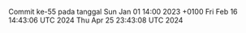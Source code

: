 Commit ke-55 pada tanggal Sun Jan 01 14:00 2023 +0100
Fri Feb 16 14:43:06 UTC 2024
Thu Apr 25 23:43:08 UTC 2024
